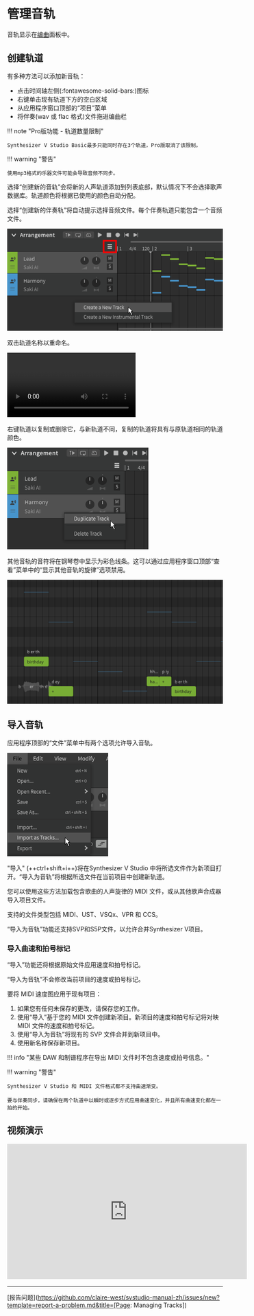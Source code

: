 # 管理音轨

音轨显示在[编曲](../workspace/arrangement.md)面板中。

## 创建轨道

有多种方法可以添加新音轨：

- 点击时间轴左侧(:fontawesome-solid-bars:)图标
- 右键单击现有轨道下方的空白区域
- 从应用程序窗口顶部的“项目”菜单
- 将伴奏(wav 或 flac 格式)文件拖进编曲栏

!!! note "Pro版功能 - 轨道数量限制"

    Synthesizer V Studio Basic最多只能同时存在3个轨道，Pro版取消了该限制。

!!! warning "警告"

    使用mp3格式的乐器文件可能会导致音频不同步。

选择“创建新的音轨”会将新的人声轨道添加到列表底部，默认情况下不会选择歌声数据库。轨道颜色将根据已使用的颜色自动分配。

选择“创建新的伴奏轨”将自动提示选择音频文件。每个伴奏轨道只能包含一个音频文件。

![新建音轨](../img/quickstart/new-track.png)

双击轨道名称以重命名。

![type:video](../img/quickstart/track-rename.mp4)

右键轨道以复制或删除它，与新轨道不同，复制的轨道将具有与原轨道相同的轨道颜色。

![创建音轨](../img/quickstart/duplicate-track.png)

其他音轨的音符将在钢琴卷中显示为彩色线条。这可以通过应用程序窗口顶部“查看”菜单中的“显示其他音轨的旋律”选项禁用。

![Create a Track](../img/quickstart/show-other-tracks.png)

## 导入音轨

应用程序顶部的“文件”菜单中有两个选项允许导入音轨。

![Import Options](../img/quickstart/import.png)

"导入" (++ctrl+shift+i++)将在Synthesizer V Studio 中将所选文件作为新项目打开。“导入为音轨”将根据所选文件在当前项目中创建新轨道。

您可以使用这些方法加载包含歌曲的人声旋律的 MIDI 文件，或从其他歌声合成器导入项目文件。

支持的文件类型包括 MIDI、UST、VSQx、VPR 和 CCS。

“导入为音轨”功能还支持SVP和S5P文件，以允许合并Synthesizer V项目。

### 导入曲速和拍号标记

“导入”功能还将根据原始文件应用速度和拍号标记。

“导入为音轨”不会修改当前项目的速度或拍号标记。

要将 MIDI 速度图应用于现有项目：

1. 如果您有任何未保存的更改，请保存您的工作。
2. 使用“导入”基于您的 MIDI 文件创建新项目。新项目的速度和拍号标记将对映 MIDI 文件的速度和拍号标记。
3. 使用“导入为音轨”将现有的 SVP 文件合并到新项目中。
4. 使用新名称保存新项目。

!!! info "某些 DAW 和制谱程序在导出 MIDI 文件时不包含速度或拍号信息。"

!!! warning "警告"

    Synthesizer V Studio 和 MIDI 文件格式都不支持曲速渐变。

    要与伴奏同步，请确保在两个轨道中以瞬时或逐步方式应用曲速变化，并且所有曲速变化都在一拍的开始。

## 视频演示

<iframe width="560" height="315" src="https://www.youtube-nocookie.com/embed/sz1TwwXmMJA" title="YouTube video player" frameborder="0" allowfullscreen></iframe>

---

[报告问题](https://github.com/claire-west/svstudio-manual-zh/issues/new?template=report-a-problem.md&title=[Page: Managing Tracks])
